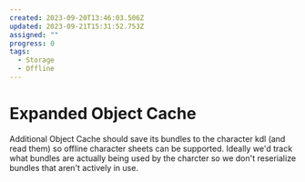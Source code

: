 ```yaml
---
created: 2023-09-20T13:46:03.506Z
updated: 2023-09-21T15:31:52.753Z
assigned: ""
progress: 0
tags:
  - Storage
  - Offline
---
```


# Expanded Object Cache

Additional Object Cache should save its bundles to the character kdl (and read them) so offline character sheets can be supported. Ideally we'd track what bundles are actually being used by the charcter so we don't reserialize bundles that aren't actively in use.
